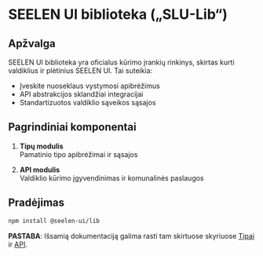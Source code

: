 # **SEELEN UI biblioteka („SLU-Lib“)**

## Apžvalga

SEELEN UI biblioteka yra oficialus kūrimo įrankių rinkinys, skirtas kurti
valdiklius ir plėtinius SEELEN UI. Tai suteikia:

- Įveskite nuoseklaus vystymosi apibrėžimus
- API abstrakcijos sklandžiai integracijai
- Standartizuotos valdiklio sąveikos sąsajos

## Pagrindiniai komponentai

1. **Tipų modulis**\
   Pamatinio tipo apibrėžimai ir sąsajos

2. **API modulis**\
   Valdiklio kūrimo įgyvendinimas ir komunalinės paslaugos

## Pradėjimas

```bash
npm install @seelen-ui/lib
```

**PASTABA**: Išsamią dokumentaciją galima rasti tam skirtuose skyriuose
[Tipai](./library-types) ir [API](./library-api).
